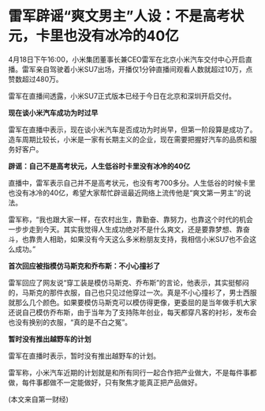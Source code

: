 # 雷军辟谣“爽文男主”人设：不是高考状元，卡里也没有冰冷的40亿

4月18日下午16:00，小米集团董事长兼CEO雷军在北京小米汽车交付中心开启直播。雷军亲自驾驶着小米SU7出场，开播仅1分钟直播间观看人数就超过10万，点赞数超过480万。

雷军在直播间透露，小米SU7正式版本已经于今日在北京和深圳开启交付。

**现在谈小米汽车成功为时过早**

雷军在直播中表示，现在谈小米汽车是否成功为时尚早，但第一阶段算是成功了。造车周期比较长，小米是一家有长期主义的企业，现在需要把握好汽车的品质和服务好客户。

**辟谣：自己不是高考状元，人生低谷时卡里没有冰冷的40亿**

直播中，雷军表示自己并不是高考状元，也没有考700多分。人生低谷的时候卡里也没有冰冷的40亿，希望大家帮忙辟谣最近网络上流传他是“爽文第一男主”的说法。

雷军称，“我也跟大家一样，在农村出生，靠勤奋、靠努力，也靠这个时代的机会一步步走到今天。其实我觉得人生成功绝对不是什么爽文，还是要靠梦想、靠奋斗，也靠贵人相助，如果没有今天这么多米粉朋友支持，我相信小米SU7也不会这么成功。”

**首次回应被指模仿马斯克和乔布斯：不小心撞衫了**

雷军回应了网友说“穿工装是模仿马斯克、乔布斯”的言论，他表示，其实挺郁闷的，马斯克的那件衣服，自己也只见过他穿过一次。真是不小心撞衫了，男士西服就那么几个颜色。如果要模仿马斯克可以模仿得更像，更委屈的是当年做手机大家还说自己模仿乔布斯，由于当年为了支持陈年创业，每天都穿凡客的衬衫，发布会也没有换别的衣服，“真的是不白之冤”。

**暂时没有推出越野车的计划**

雷军在直播时表示，暂时没有推出越野车的计划。

雷军称，小米汽车近期的计划就是和所有同行一起合作把产业做大，不是每件事都做，每件事都做不一定能做好，只有聚焦才能真正把产品做好。

(本文来自第一财经)

